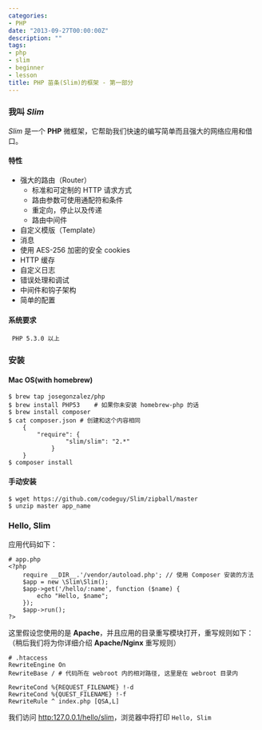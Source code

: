 ```yaml
---
categories:
- PHP
date: "2013-09-27T00:00:00Z"
description: ""
tags:
- php
- slim
- beginner
- lesson
title: PHP 苗条(Slim)的框架 - 第一部分
---
```

### 我叫 *Slim*

*Slim* 是一个 **PHP** 微框架，它帮助我们快速的编写简单而且强大的网络应用和借口。

#### 特性
* 强大的路由（Router）
    * 标准和可定制的 HTTP 请求方式
    * 路由参数可使用通配符和条件
    * 重定向，停止以及传递
    * 路由中间件
* 自定义模版（Template）
* 消息
* 使用 AES-256 加密的安全 cookies
* HTTP 缓存
* 自定义日志 
* 错误处理和调试
* 中间件和钩子架构
* 简单的配置

#### 系统要求
     PHP 5.3.0 以上

### 安装

#### Mac OS(with homebrew)
    $ brew tap josegonzalez/php
    $ brew install PHP53    # 如果你未安装 homebrew-php 的话
    $ brew install composer
    $ cat composer.json # 创建和这个内容相同
        {
            "require": {
                    "slim/slim": "2.*"
                }
        }
    $ composer install

#### 手动安装
    $ wget https://github.com/codeguy/Slim/zipball/master
    $ unzip master app_name

### Hello, Slim

应用代码如下：

    # app.php 
    <?php
        require __DIR__.'/vendor/autoload.php'; // 使用 Composer 安装的方法
        $app = new \Slim\Slim();
        $app->get('/hello/:name', function ($name) {
            echo "Hello, $name";
        });
        $app->run();
    ?>

这里假设您使用的是 **Apache**，并且应用的目录重写模块打开，重写规则如下：（稍后我们将为你详细介绍 **Apache/Nginx** 重写规则）

    # .htaccess
    RewriteEngine On
    RewriteBase / # 代码所在 webroot 内的相对路径, 这里是在 webroot 目录内

    RewriteCond %{REQUEST_FILENAME} !-d
    RewriteCond %{QUEST_FILENAME} !-f
    RewriteRule ^ index.php [QSA,L]

我们访问 [http:127.0.0.1/hello/slim](http:127.0.0.1/hello/slim)，浏览器中将打印 `Hello, Slim`


